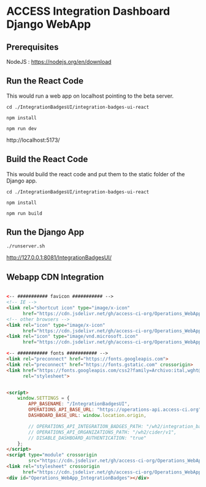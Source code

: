 # ACCESS Integration Dashboard Django WebApp

## Prerequisites

NodeJS : https://nodejs.org/en/download

## Run the React Code

This would run a web app on localhost pointing to the beta server.

`cd ./IntegrationBadgesUI/integration-badges-ui-react`

`npm install`

`npm run dev`

http://localhost:5173/

## Build the React Code

This would build the react code and put them to the static folder of the Django app.

`cd ./IntegrationBadgesUI/integration-badges-ui-react`

`npm install`

`npm run build`

## Run the Django App

`./runserver.sh`

http://127.0.0.1:8081/IntegrationBadgesUI/

## Webapp CDN Integration 

```html

<-- ########### favicon ########### -->
<!-- IE -->
<link rel="shortcut icon" type="image/x-icon"
      href="https://cdn.jsdelivr.net/gh/access-ci-org/Operations_WebApp_IntegrationBadges@1.0.47/IntegrationBadgesUI/static/integration-badges-ui-react/favicon.ico"/>
<!-- other browsers -->
<link rel="icon" type="image/x-icon"
      href="https://cdn.jsdelivr.net/gh/access-ci-org/Operations_WebApp_IntegrationBadges@1.0.47/IntegrationBadgesUI/static/integration-badges-ui-react/favicon.ico"/>
<link rel="icon" type="image/vnd.microsoft.icon"
      href="https://cdn.jsdelivr.net/gh/access-ci-org/Operations_WebApp_IntegrationBadges@1.0.47/IntegrationBadgesUI/static/integration-badges-ui-react/favicon.ico"/>

<-- ########### fonts ########### -->
<link rel="preconnect" href="https://fonts.googleapis.com">
<link rel="preconnect" href="https://fonts.gstatic.com" crossorigin>
<link href="https://fonts.googleapis.com/css2?family=Archivo:ital,wght@0,100..900;1,100..900&family=Roboto:ital,wght@0,100;0,300;0,400;0,500;0,700;0,900;1,100;1,300;1,400;1,500;1,700;1,900&display=swap"
      rel="stylesheet">


<script>
    window.SETTINGS = {
        APP_BASENAME: "/IntegrationBadgesUI",
        OPERATIONS_API_BASE_URL: "https://operations-api.access-ci.org",
        DASHBOARD_BASE_URL: window.location.origin,

        // OPERATIONS_API_INTEGRATION_BADGES_PATH: "/wh2/integration_badges/v1",
        // OPERATIONS_API_ORGANIZATIONS_PATH: "/wh2/cider/v1",
        // DISABLE_DASHBOARD_AUTHENTICATION: "true"
    };
</script>
<script type="module" crossorigin
        src="https://cdn.jsdelivr.net/gh/access-ci-org/Operations_WebApp_IntegrationBadges@1.0.47/IntegrationBadgesUI/static/integration-badges-ui-react/index.js"></script>
<link rel="stylesheet" crossorigin
      href="https://cdn.jsdelivr.net/gh/access-ci-org/Operations_WebApp_IntegrationBadges@1.0.47/IntegrationBadgesUI/static/integration-badges-ui-react/index.css"/>
<div id="Operations_WebApp_IntegrationBadges"></div>
```
